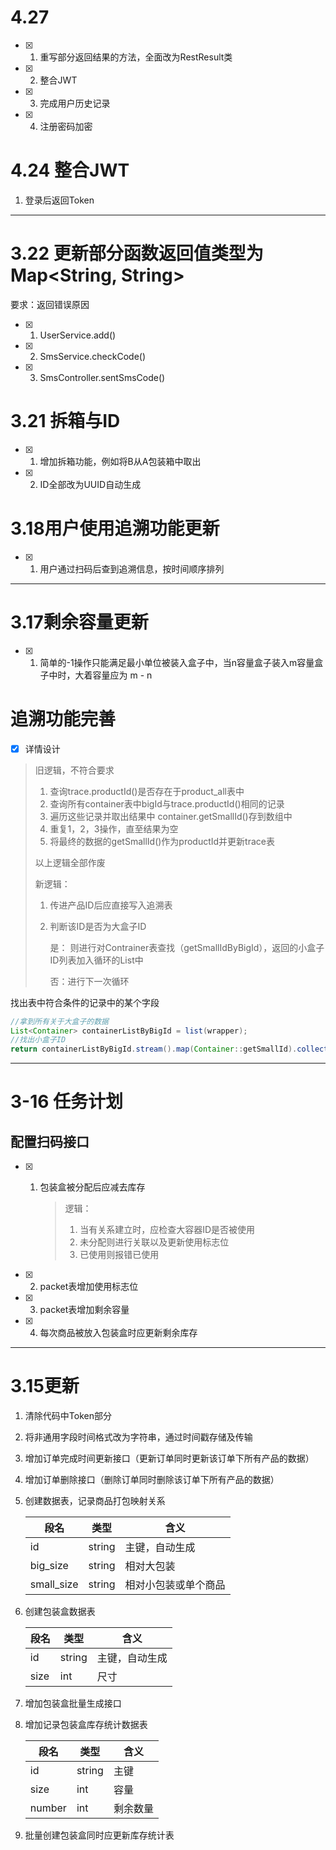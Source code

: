 # 4.27
- [x] 1. 重写部分返回结果的方法，全面改为RestResult类
- [x] 2. 整合JWT
- [x] 3. 完成用户历史记录
- [x] 4. 注册密码加密
# 4.24 整合JWT
  1. 登录后返回Token
------
# 3.22 更新部分函数返回值类型为Map<String, String>
要求：返回错误原因
- [x] 1. UserService.add()
- [x] 2. SmsService.checkCode()
- [x] 3. SmsController.sentSmsCode()
# 3.21 拆箱与ID
- [x] 1. 增加拆箱功能，例如将B从A包装箱中取出
- [x] 2. ID全部改为UUID自动生成
# 3.18用户使用追溯功能更新

- [x] 1. 用户通过扫码后查到追溯信息，按时间顺序排列
------

# 3.17剩余容量更新

- [x] 1. 简单的-1操作只能满足最小单位被装入盒子中，当n容量盒子装入m容量盒子中时，大着容量应为 m - n

# 追溯功能完善

- [x] 详情设计

> 旧逻辑，不符合要求
>
> 1. 查询trace.productId()是否存在于product_all表中
> 2. 查询所有container表中bigId与trace.productId()相同的记录
> 3. 遍历这些记录并取出结果中 container.getSmallId()存到数组中
> 4. 重复1，2，3操作，直至结果为空
> 5. 将最终的数据的getSmallId()作为productId并更新trace表
>
> 以上逻辑全部作废
>
> 新逻辑：
>
> 1. 传进产品ID后应直接写入追溯表
>
> 2. 判断该ID是否为大盒子ID
>
>    是： 则进行对Contrainer表查找（getSmallIdByBigId），返回的小盒子ID列表加入循环的List中
>
>    否：进行下一次循环

找出表中符合条件的记录中的某个字段

```java
//拿到所有关于大盒子的数据
List<Container> containerListByBigId = list(wrapper);
//找出小盒子ID
return containerListByBigId.stream().map(Container::getSmallId).collect(Collectors.toList());
```
------
# 3-16 任务计划

## 配置扫码接口

- [x] 1. 包装盒被分配后应减去库存

     > 逻辑：
     >
     > 1. 当有关系建立时，应检查大容器ID是否被使用
     > 2. 未分配则进行关联以及更新使用标志位
     > 3. 已使用则报错已使用
- [x] 2. packet表增加使用标志位
- [x] 3. packet表增加剩余容量
- [x] 4. 每次商品被放入包装盒时应更新剩余库存
------
# 3.15更新
1. 清除代码中Token部分

2. 将非通用字段时间格式改为字符串，通过时间戳存储及传输

3. 增加订单完成时间更新接口（更新订单同时更新该订单下所有产品的数据）

4. 增加订单删除接口（删除订单同时删除该订单下所有产品的数据）

5. 创建数据表，记录商品打包映射关系

   | 段名       | 类型   | 含义                 |
   | ---------- | ------ | -------------------- |
   | id         | string | 主键，自动生成       |
   | big_size   | string | 相对大包装           |
   | small_size | string | 相对小包装或单个商品 |

   

6. 创建包装盒数据表

   | 段名 | 类型   | 含义           |
   | ---- | ------ | -------------- |
   | id   | string | 主键，自动生成 |
   | size | int    | 尺寸           |

7. 增加包装盒批量生成接口

8. 增加记录包装盒库存统计数据表

   | 段名   | 类型   | 含义     |
   | ------ | ------ | -------- |
   | id     | string | 主键     |
   | size   | int    | 容量     |
   | number | int    | 剩余数量 |

   

9. 批量创建包装盒同时应更新库存统计表

